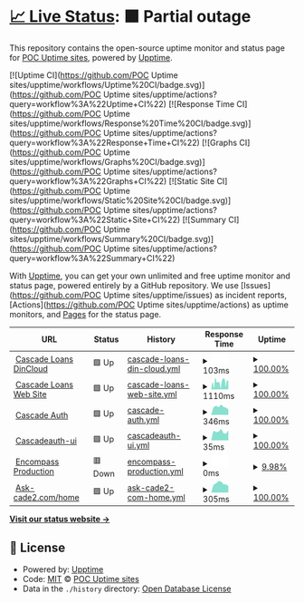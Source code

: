 # [📈 Live Status](https://demo.upptime.js.org): <!--live status--> **🟧 Partial outage**

This repository contains the open-source uptime monitor and status page for [POC Uptime sites](https://demo.upptime.js.org), powered by [Upptime](https://github.com/upptime/upptime).

[![Uptime CI](https://github.com/POC Uptime sites/upptime/workflows/Uptime%20CI/badge.svg)](https://github.com/POC Uptime sites/upptime/actions?query=workflow%3A%22Uptime+CI%22)
[![Response Time CI](https://github.com/POC Uptime sites/upptime/workflows/Response%20Time%20CI/badge.svg)](https://github.com/POC Uptime sites/upptime/actions?query=workflow%3A%22Response+Time+CI%22)
[![Graphs CI](https://github.com/POC Uptime sites/upptime/workflows/Graphs%20CI/badge.svg)](https://github.com/POC Uptime sites/upptime/actions?query=workflow%3A%22Graphs+CI%22)
[![Static Site CI](https://github.com/POC Uptime sites/upptime/workflows/Static%20Site%20CI/badge.svg)](https://github.com/POC Uptime sites/upptime/actions?query=workflow%3A%22Static+Site+CI%22)
[![Summary CI](https://github.com/POC Uptime sites/upptime/workflows/Summary%20CI/badge.svg)](https://github.com/POC Uptime sites/upptime/actions?query=workflow%3A%22Summary+CI%22)

With [Upptime](https://upptime.js.org), you can get your own unlimited and free uptime monitor and status page, powered entirely by a GitHub repository. We use [Issues](https://github.com/POC Uptime sites/upptime/issues) as incident reports, [Actions](https://github.com/POC Uptime sites/upptime/actions) as uptime monitors, and [Pages](https://demo.upptime.js.org) for the status page.

<!--start: status pages-->
<!-- This summary is generated by Upptime (https://github.com/upptime/upptime) -->
<!-- Do not edit this manually, your changes will be overwritten -->
<!-- prettier-ignore -->
| URL | Status | History | Response Time | Uptime |
| --- | ------ | ------- | ------------- | ------ |
| <img alt="" src="https://favicons.githubusercontent.com/cascadeloans.dincloud.com" height="13"> [Cascade Loans DinCloud](https://cascadeloans.dincloud.com/logon/LogonPoint/index.html) | 🟩 Up | [cascade-loans-din-cloud.yml](https://github.com/teodoromariano/uptime/commits/HEAD/history/cascade-loans-din-cloud.yml) | <details><summary><img alt="Response time graph" src="./graphs/cascade-loans-din-cloud/response-time-week.png" height="20"> 103ms</summary><br><a href="https://POC Uptime sites.github.io/upptime/history/cascade-loans-din-cloud"><img alt="Response time 103" src="https://img.shields.io/endpoint?url=https%3A%2F%2Fraw.githubusercontent.com%2Fteodoromariano%2Fuptime%2FHEAD%2Fapi%2Fcascade-loans-din-cloud%2Fresponse-time.json"></a><br><a href="https://POC Uptime sites.github.io/upptime/history/cascade-loans-din-cloud"><img alt="24-hour response time 103" src="https://img.shields.io/endpoint?url=https%3A%2F%2Fraw.githubusercontent.com%2Fteodoromariano%2Fuptime%2FHEAD%2Fapi%2Fcascade-loans-din-cloud%2Fresponse-time-day.json"></a><br><a href="https://POC Uptime sites.github.io/upptime/history/cascade-loans-din-cloud"><img alt="7-day response time 103" src="https://img.shields.io/endpoint?url=https%3A%2F%2Fraw.githubusercontent.com%2Fteodoromariano%2Fuptime%2FHEAD%2Fapi%2Fcascade-loans-din-cloud%2Fresponse-time-week.json"></a><br><a href="https://POC Uptime sites.github.io/upptime/history/cascade-loans-din-cloud"><img alt="30-day response time 103" src="https://img.shields.io/endpoint?url=https%3A%2F%2Fraw.githubusercontent.com%2Fteodoromariano%2Fuptime%2FHEAD%2Fapi%2Fcascade-loans-din-cloud%2Fresponse-time-month.json"></a><br><a href="https://POC Uptime sites.github.io/upptime/history/cascade-loans-din-cloud"><img alt="1-year response time 103" src="https://img.shields.io/endpoint?url=https%3A%2F%2Fraw.githubusercontent.com%2Fteodoromariano%2Fuptime%2FHEAD%2Fapi%2Fcascade-loans-din-cloud%2Fresponse-time-year.json"></a></details> | <details><summary><a href="https://POC Uptime sites.github.io/upptime/history/cascade-loans-din-cloud">100.00%</a></summary><a href="https://POC Uptime sites.github.io/upptime/history/cascade-loans-din-cloud"><img alt="All-time uptime 100.00%" src="https://img.shields.io/endpoint?url=https%3A%2F%2Fraw.githubusercontent.com%2Fteodoromariano%2Fuptime%2FHEAD%2Fapi%2Fcascade-loans-din-cloud%2Fuptime.json"></a><br><a href="https://POC Uptime sites.github.io/upptime/history/cascade-loans-din-cloud"><img alt="24-hour uptime 100.00%" src="https://img.shields.io/endpoint?url=https%3A%2F%2Fraw.githubusercontent.com%2Fteodoromariano%2Fuptime%2FHEAD%2Fapi%2Fcascade-loans-din-cloud%2Fuptime-day.json"></a><br><a href="https://POC Uptime sites.github.io/upptime/history/cascade-loans-din-cloud"><img alt="7-day uptime 100.00%" src="https://img.shields.io/endpoint?url=https%3A%2F%2Fraw.githubusercontent.com%2Fteodoromariano%2Fuptime%2FHEAD%2Fapi%2Fcascade-loans-din-cloud%2Fuptime-week.json"></a><br><a href="https://POC Uptime sites.github.io/upptime/history/cascade-loans-din-cloud"><img alt="30-day uptime 100.00%" src="https://img.shields.io/endpoint?url=https%3A%2F%2Fraw.githubusercontent.com%2Fteodoromariano%2Fuptime%2FHEAD%2Fapi%2Fcascade-loans-din-cloud%2Fuptime-month.json"></a><br><a href="https://POC Uptime sites.github.io/upptime/history/cascade-loans-din-cloud"><img alt="1-year uptime 100.00%" src="https://img.shields.io/endpoint?url=https%3A%2F%2Fraw.githubusercontent.com%2Fteodoromariano%2Fuptime%2FHEAD%2Fapi%2Fcascade-loans-din-cloud%2Fuptime-year.json"></a></details>
| <img alt="" src="https://favicons.githubusercontent.com/www.cascadeloans.com" height="13"> [Cascade Loans Web Site](https://www.cascadeloans.com/) | 🟩 Up | [cascade-loans-web-site.yml](https://github.com/teodoromariano/uptime/commits/HEAD/history/cascade-loans-web-site.yml) | <details><summary><img alt="Response time graph" src="./graphs/cascade-loans-web-site/response-time-week.png" height="20"> 1110ms</summary><br><a href="https://POC Uptime sites.github.io/upptime/history/cascade-loans-web-site"><img alt="Response time 1110" src="https://img.shields.io/endpoint?url=https%3A%2F%2Fraw.githubusercontent.com%2Fteodoromariano%2Fuptime%2FHEAD%2Fapi%2Fcascade-loans-web-site%2Fresponse-time.json"></a><br><a href="https://POC Uptime sites.github.io/upptime/history/cascade-loans-web-site"><img alt="24-hour response time 1110" src="https://img.shields.io/endpoint?url=https%3A%2F%2Fraw.githubusercontent.com%2Fteodoromariano%2Fuptime%2FHEAD%2Fapi%2Fcascade-loans-web-site%2Fresponse-time-day.json"></a><br><a href="https://POC Uptime sites.github.io/upptime/history/cascade-loans-web-site"><img alt="7-day response time 1110" src="https://img.shields.io/endpoint?url=https%3A%2F%2Fraw.githubusercontent.com%2Fteodoromariano%2Fuptime%2FHEAD%2Fapi%2Fcascade-loans-web-site%2Fresponse-time-week.json"></a><br><a href="https://POC Uptime sites.github.io/upptime/history/cascade-loans-web-site"><img alt="30-day response time 1110" src="https://img.shields.io/endpoint?url=https%3A%2F%2Fraw.githubusercontent.com%2Fteodoromariano%2Fuptime%2FHEAD%2Fapi%2Fcascade-loans-web-site%2Fresponse-time-month.json"></a><br><a href="https://POC Uptime sites.github.io/upptime/history/cascade-loans-web-site"><img alt="1-year response time 1110" src="https://img.shields.io/endpoint?url=https%3A%2F%2Fraw.githubusercontent.com%2Fteodoromariano%2Fuptime%2FHEAD%2Fapi%2Fcascade-loans-web-site%2Fresponse-time-year.json"></a></details> | <details><summary><a href="https://POC Uptime sites.github.io/upptime/history/cascade-loans-web-site">100.00%</a></summary><a href="https://POC Uptime sites.github.io/upptime/history/cascade-loans-web-site"><img alt="All-time uptime 100.00%" src="https://img.shields.io/endpoint?url=https%3A%2F%2Fraw.githubusercontent.com%2Fteodoromariano%2Fuptime%2FHEAD%2Fapi%2Fcascade-loans-web-site%2Fuptime.json"></a><br><a href="https://POC Uptime sites.github.io/upptime/history/cascade-loans-web-site"><img alt="24-hour uptime 100.00%" src="https://img.shields.io/endpoint?url=https%3A%2F%2Fraw.githubusercontent.com%2Fteodoromariano%2Fuptime%2FHEAD%2Fapi%2Fcascade-loans-web-site%2Fuptime-day.json"></a><br><a href="https://POC Uptime sites.github.io/upptime/history/cascade-loans-web-site"><img alt="7-day uptime 100.00%" src="https://img.shields.io/endpoint?url=https%3A%2F%2Fraw.githubusercontent.com%2Fteodoromariano%2Fuptime%2FHEAD%2Fapi%2Fcascade-loans-web-site%2Fuptime-week.json"></a><br><a href="https://POC Uptime sites.github.io/upptime/history/cascade-loans-web-site"><img alt="30-day uptime 100.00%" src="https://img.shields.io/endpoint?url=https%3A%2F%2Fraw.githubusercontent.com%2Fteodoromariano%2Fuptime%2FHEAD%2Fapi%2Fcascade-loans-web-site%2Fuptime-month.json"></a><br><a href="https://POC Uptime sites.github.io/upptime/history/cascade-loans-web-site"><img alt="1-year uptime 100.00%" src="https://img.shields.io/endpoint?url=https%3A%2F%2Fraw.githubusercontent.com%2Fteodoromariano%2Fuptime%2FHEAD%2Fapi%2Fcascade-loans-web-site%2Fuptime-year.json"></a></details>
| <img alt="" src="https://favicons.githubusercontent.com/cascadeauth.cascadeloans.com" height="13"> [Cascade Auth](https://cascadeauth.cascadeloans.com) | 🟩 Up | [cascade-auth.yml](https://github.com/teodoromariano/uptime/commits/HEAD/history/cascade-auth.yml) | <details><summary><img alt="Response time graph" src="./graphs/cascade-auth/response-time-week.png" height="20"> 346ms</summary><br><a href="https://POC Uptime sites.github.io/upptime/history/cascade-auth"><img alt="Response time 346" src="https://img.shields.io/endpoint?url=https%3A%2F%2Fraw.githubusercontent.com%2Fteodoromariano%2Fuptime%2FHEAD%2Fapi%2Fcascade-auth%2Fresponse-time.json"></a><br><a href="https://POC Uptime sites.github.io/upptime/history/cascade-auth"><img alt="24-hour response time 346" src="https://img.shields.io/endpoint?url=https%3A%2F%2Fraw.githubusercontent.com%2Fteodoromariano%2Fuptime%2FHEAD%2Fapi%2Fcascade-auth%2Fresponse-time-day.json"></a><br><a href="https://POC Uptime sites.github.io/upptime/history/cascade-auth"><img alt="7-day response time 346" src="https://img.shields.io/endpoint?url=https%3A%2F%2Fraw.githubusercontent.com%2Fteodoromariano%2Fuptime%2FHEAD%2Fapi%2Fcascade-auth%2Fresponse-time-week.json"></a><br><a href="https://POC Uptime sites.github.io/upptime/history/cascade-auth"><img alt="30-day response time 346" src="https://img.shields.io/endpoint?url=https%3A%2F%2Fraw.githubusercontent.com%2Fteodoromariano%2Fuptime%2FHEAD%2Fapi%2Fcascade-auth%2Fresponse-time-month.json"></a><br><a href="https://POC Uptime sites.github.io/upptime/history/cascade-auth"><img alt="1-year response time 346" src="https://img.shields.io/endpoint?url=https%3A%2F%2Fraw.githubusercontent.com%2Fteodoromariano%2Fuptime%2FHEAD%2Fapi%2Fcascade-auth%2Fresponse-time-year.json"></a></details> | <details><summary><a href="https://POC Uptime sites.github.io/upptime/history/cascade-auth">100.00%</a></summary><a href="https://POC Uptime sites.github.io/upptime/history/cascade-auth"><img alt="All-time uptime 100.00%" src="https://img.shields.io/endpoint?url=https%3A%2F%2Fraw.githubusercontent.com%2Fteodoromariano%2Fuptime%2FHEAD%2Fapi%2Fcascade-auth%2Fuptime.json"></a><br><a href="https://POC Uptime sites.github.io/upptime/history/cascade-auth"><img alt="24-hour uptime 100.00%" src="https://img.shields.io/endpoint?url=https%3A%2F%2Fraw.githubusercontent.com%2Fteodoromariano%2Fuptime%2FHEAD%2Fapi%2Fcascade-auth%2Fuptime-day.json"></a><br><a href="https://POC Uptime sites.github.io/upptime/history/cascade-auth"><img alt="7-day uptime 100.00%" src="https://img.shields.io/endpoint?url=https%3A%2F%2Fraw.githubusercontent.com%2Fteodoromariano%2Fuptime%2FHEAD%2Fapi%2Fcascade-auth%2Fuptime-week.json"></a><br><a href="https://POC Uptime sites.github.io/upptime/history/cascade-auth"><img alt="30-day uptime 100.00%" src="https://img.shields.io/endpoint?url=https%3A%2F%2Fraw.githubusercontent.com%2Fteodoromariano%2Fuptime%2FHEAD%2Fapi%2Fcascade-auth%2Fuptime-month.json"></a><br><a href="https://POC Uptime sites.github.io/upptime/history/cascade-auth"><img alt="1-year uptime 100.00%" src="https://img.shields.io/endpoint?url=https%3A%2F%2Fraw.githubusercontent.com%2Fteodoromariano%2Fuptime%2FHEAD%2Fapi%2Fcascade-auth%2Fuptime-year.json"></a></details>
| <img alt="" src="https://favicons.githubusercontent.com/cascadeauth-ui.cascadeloans.com" height="13"> [Cascadeauth-ui](https://cascadeauth-ui.cascadeloans.com/) | 🟩 Up | [cascadeauth-ui.yml](https://github.com/teodoromariano/uptime/commits/HEAD/history/cascadeauth-ui.yml) | <details><summary><img alt="Response time graph" src="./graphs/cascadeauth-ui/response-time-week.png" height="20"> 35ms</summary><br><a href="https://POC Uptime sites.github.io/upptime/history/cascadeauth-ui"><img alt="Response time 35" src="https://img.shields.io/endpoint?url=https%3A%2F%2Fraw.githubusercontent.com%2Fteodoromariano%2Fuptime%2FHEAD%2Fapi%2Fcascadeauth-ui%2Fresponse-time.json"></a><br><a href="https://POC Uptime sites.github.io/upptime/history/cascadeauth-ui"><img alt="24-hour response time 35" src="https://img.shields.io/endpoint?url=https%3A%2F%2Fraw.githubusercontent.com%2Fteodoromariano%2Fuptime%2FHEAD%2Fapi%2Fcascadeauth-ui%2Fresponse-time-day.json"></a><br><a href="https://POC Uptime sites.github.io/upptime/history/cascadeauth-ui"><img alt="7-day response time 35" src="https://img.shields.io/endpoint?url=https%3A%2F%2Fraw.githubusercontent.com%2Fteodoromariano%2Fuptime%2FHEAD%2Fapi%2Fcascadeauth-ui%2Fresponse-time-week.json"></a><br><a href="https://POC Uptime sites.github.io/upptime/history/cascadeauth-ui"><img alt="30-day response time 35" src="https://img.shields.io/endpoint?url=https%3A%2F%2Fraw.githubusercontent.com%2Fteodoromariano%2Fuptime%2FHEAD%2Fapi%2Fcascadeauth-ui%2Fresponse-time-month.json"></a><br><a href="https://POC Uptime sites.github.io/upptime/history/cascadeauth-ui"><img alt="1-year response time 35" src="https://img.shields.io/endpoint?url=https%3A%2F%2Fraw.githubusercontent.com%2Fteodoromariano%2Fuptime%2FHEAD%2Fapi%2Fcascadeauth-ui%2Fresponse-time-year.json"></a></details> | <details><summary><a href="https://POC Uptime sites.github.io/upptime/history/cascadeauth-ui">100.00%</a></summary><a href="https://POC Uptime sites.github.io/upptime/history/cascadeauth-ui"><img alt="All-time uptime 100.00%" src="https://img.shields.io/endpoint?url=https%3A%2F%2Fraw.githubusercontent.com%2Fteodoromariano%2Fuptime%2FHEAD%2Fapi%2Fcascadeauth-ui%2Fuptime.json"></a><br><a href="https://POC Uptime sites.github.io/upptime/history/cascadeauth-ui"><img alt="24-hour uptime 100.00%" src="https://img.shields.io/endpoint?url=https%3A%2F%2Fraw.githubusercontent.com%2Fteodoromariano%2Fuptime%2FHEAD%2Fapi%2Fcascadeauth-ui%2Fuptime-day.json"></a><br><a href="https://POC Uptime sites.github.io/upptime/history/cascadeauth-ui"><img alt="7-day uptime 100.00%" src="https://img.shields.io/endpoint?url=https%3A%2F%2Fraw.githubusercontent.com%2Fteodoromariano%2Fuptime%2FHEAD%2Fapi%2Fcascadeauth-ui%2Fuptime-week.json"></a><br><a href="https://POC Uptime sites.github.io/upptime/history/cascadeauth-ui"><img alt="30-day uptime 100.00%" src="https://img.shields.io/endpoint?url=https%3A%2F%2Fraw.githubusercontent.com%2Fteodoromariano%2Fuptime%2FHEAD%2Fapi%2Fcascadeauth-ui%2Fuptime-month.json"></a><br><a href="https://POC Uptime sites.github.io/upptime/history/cascadeauth-ui"><img alt="1-year uptime 100.00%" src="https://img.shields.io/endpoint?url=https%3A%2F%2Fraw.githubusercontent.com%2Fteodoromariano%2Fuptime%2FHEAD%2Fapi%2Fcascadeauth-ui%2Fuptime-year.json"></a></details>
| <img alt="" src="https://favicons.githubusercontent.com/be799583.ea.elliemae.net" height="13"> [Encompass Production](https://BE799583.ea.elliemae.net) | 🟥 Down | [encompass-production.yml](https://github.com/teodoromariano/uptime/commits/HEAD/history/encompass-production.yml) | <details><summary><img alt="Response time graph" src="./graphs/encompass-production/response-time-week.png" height="20"> 0ms</summary><br><a href="https://POC Uptime sites.github.io/upptime/history/encompass-production"><img alt="Response time 0" src="https://img.shields.io/endpoint?url=https%3A%2F%2Fraw.githubusercontent.com%2Fteodoromariano%2Fuptime%2FHEAD%2Fapi%2Fencompass-production%2Fresponse-time.json"></a><br><a href="https://POC Uptime sites.github.io/upptime/history/encompass-production"><img alt="24-hour response time 0" src="https://img.shields.io/endpoint?url=https%3A%2F%2Fraw.githubusercontent.com%2Fteodoromariano%2Fuptime%2FHEAD%2Fapi%2Fencompass-production%2Fresponse-time-day.json"></a><br><a href="https://POC Uptime sites.github.io/upptime/history/encompass-production"><img alt="7-day response time 0" src="https://img.shields.io/endpoint?url=https%3A%2F%2Fraw.githubusercontent.com%2Fteodoromariano%2Fuptime%2FHEAD%2Fapi%2Fencompass-production%2Fresponse-time-week.json"></a><br><a href="https://POC Uptime sites.github.io/upptime/history/encompass-production"><img alt="30-day response time 0" src="https://img.shields.io/endpoint?url=https%3A%2F%2Fraw.githubusercontent.com%2Fteodoromariano%2Fuptime%2FHEAD%2Fapi%2Fencompass-production%2Fresponse-time-month.json"></a><br><a href="https://POC Uptime sites.github.io/upptime/history/encompass-production"><img alt="1-year response time 0" src="https://img.shields.io/endpoint?url=https%3A%2F%2Fraw.githubusercontent.com%2Fteodoromariano%2Fuptime%2FHEAD%2Fapi%2Fencompass-production%2Fresponse-time-year.json"></a></details> | <details><summary><a href="https://POC Uptime sites.github.io/upptime/history/encompass-production">9.98%</a></summary><a href="https://POC Uptime sites.github.io/upptime/history/encompass-production"><img alt="All-time uptime 9.98%" src="https://img.shields.io/endpoint?url=https%3A%2F%2Fraw.githubusercontent.com%2Fteodoromariano%2Fuptime%2FHEAD%2Fapi%2Fencompass-production%2Fuptime.json"></a><br><a href="https://POC Uptime sites.github.io/upptime/history/encompass-production"><img alt="24-hour uptime 9.98%" src="https://img.shields.io/endpoint?url=https%3A%2F%2Fraw.githubusercontent.com%2Fteodoromariano%2Fuptime%2FHEAD%2Fapi%2Fencompass-production%2Fuptime-day.json"></a><br><a href="https://POC Uptime sites.github.io/upptime/history/encompass-production"><img alt="7-day uptime 9.98%" src="https://img.shields.io/endpoint?url=https%3A%2F%2Fraw.githubusercontent.com%2Fteodoromariano%2Fuptime%2FHEAD%2Fapi%2Fencompass-production%2Fuptime-week.json"></a><br><a href="https://POC Uptime sites.github.io/upptime/history/encompass-production"><img alt="30-day uptime 9.98%" src="https://img.shields.io/endpoint?url=https%3A%2F%2Fraw.githubusercontent.com%2Fteodoromariano%2Fuptime%2FHEAD%2Fapi%2Fencompass-production%2Fuptime-month.json"></a><br><a href="https://POC Uptime sites.github.io/upptime/history/encompass-production"><img alt="1-year uptime 9.98%" src="https://img.shields.io/endpoint?url=https%3A%2F%2Fraw.githubusercontent.com%2Fteodoromariano%2Fuptime%2FHEAD%2Fapi%2Fencompass-production%2Fuptime-year.json"></a></details>
| <img alt="" src="https://favicons.githubusercontent.com/www.ask-cade2.com" height="13"> [Ask-cade2.com/home](https://www.ask-cade2.com) | 🟩 Up | [ask-cade2-com-home.yml](https://github.com/teodoromariano/uptime/commits/HEAD/history/ask-cade2-com-home.yml) | <details><summary><img alt="Response time graph" src="./graphs/ask-cade2-com-home/response-time-week.png" height="20"> 305ms</summary><br><a href="https://POC Uptime sites.github.io/upptime/history/ask-cade2-com-home"><img alt="Response time 305" src="https://img.shields.io/endpoint?url=https%3A%2F%2Fraw.githubusercontent.com%2Fteodoromariano%2Fuptime%2FHEAD%2Fapi%2Fask-cade2-com-home%2Fresponse-time.json"></a><br><a href="https://POC Uptime sites.github.io/upptime/history/ask-cade2-com-home"><img alt="24-hour response time 305" src="https://img.shields.io/endpoint?url=https%3A%2F%2Fraw.githubusercontent.com%2Fteodoromariano%2Fuptime%2FHEAD%2Fapi%2Fask-cade2-com-home%2Fresponse-time-day.json"></a><br><a href="https://POC Uptime sites.github.io/upptime/history/ask-cade2-com-home"><img alt="7-day response time 305" src="https://img.shields.io/endpoint?url=https%3A%2F%2Fraw.githubusercontent.com%2Fteodoromariano%2Fuptime%2FHEAD%2Fapi%2Fask-cade2-com-home%2Fresponse-time-week.json"></a><br><a href="https://POC Uptime sites.github.io/upptime/history/ask-cade2-com-home"><img alt="30-day response time 305" src="https://img.shields.io/endpoint?url=https%3A%2F%2Fraw.githubusercontent.com%2Fteodoromariano%2Fuptime%2FHEAD%2Fapi%2Fask-cade2-com-home%2Fresponse-time-month.json"></a><br><a href="https://POC Uptime sites.github.io/upptime/history/ask-cade2-com-home"><img alt="1-year response time 305" src="https://img.shields.io/endpoint?url=https%3A%2F%2Fraw.githubusercontent.com%2Fteodoromariano%2Fuptime%2FHEAD%2Fapi%2Fask-cade2-com-home%2Fresponse-time-year.json"></a></details> | <details><summary><a href="https://POC Uptime sites.github.io/upptime/history/ask-cade2-com-home">100.00%</a></summary><a href="https://POC Uptime sites.github.io/upptime/history/ask-cade2-com-home"><img alt="All-time uptime 100.00%" src="https://img.shields.io/endpoint?url=https%3A%2F%2Fraw.githubusercontent.com%2Fteodoromariano%2Fuptime%2FHEAD%2Fapi%2Fask-cade2-com-home%2Fuptime.json"></a><br><a href="https://POC Uptime sites.github.io/upptime/history/ask-cade2-com-home"><img alt="24-hour uptime 100.00%" src="https://img.shields.io/endpoint?url=https%3A%2F%2Fraw.githubusercontent.com%2Fteodoromariano%2Fuptime%2FHEAD%2Fapi%2Fask-cade2-com-home%2Fuptime-day.json"></a><br><a href="https://POC Uptime sites.github.io/upptime/history/ask-cade2-com-home"><img alt="7-day uptime 100.00%" src="https://img.shields.io/endpoint?url=https%3A%2F%2Fraw.githubusercontent.com%2Fteodoromariano%2Fuptime%2FHEAD%2Fapi%2Fask-cade2-com-home%2Fuptime-week.json"></a><br><a href="https://POC Uptime sites.github.io/upptime/history/ask-cade2-com-home"><img alt="30-day uptime 100.00%" src="https://img.shields.io/endpoint?url=https%3A%2F%2Fraw.githubusercontent.com%2Fteodoromariano%2Fuptime%2FHEAD%2Fapi%2Fask-cade2-com-home%2Fuptime-month.json"></a><br><a href="https://POC Uptime sites.github.io/upptime/history/ask-cade2-com-home"><img alt="1-year uptime 100.00%" src="https://img.shields.io/endpoint?url=https%3A%2F%2Fraw.githubusercontent.com%2Fteodoromariano%2Fuptime%2FHEAD%2Fapi%2Fask-cade2-com-home%2Fuptime-year.json"></a></details>

<!--end: status pages-->

[**Visit our status website →**](https://demo.upptime.js.org)

## 📄 License

- Powered by: [Upptime](https://github.com/upptime/upptime)
- Code: [MIT](./LICENSE) © [POC Uptime sites](https://demo.upptime.js.org)
- Data in the `./history` directory: [Open Database License](https://opendatacommons.org/licenses/odbl/1-0/)
